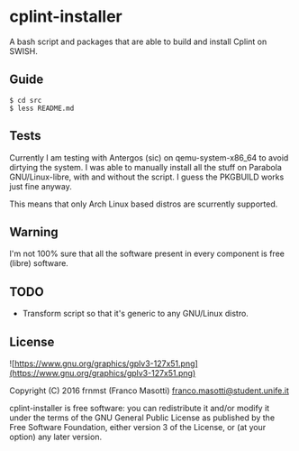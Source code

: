 # cplint-installer

A bash script and packages that are able to build and install
Cplint on SWISH.

## Guide

    $ cd src
    $ less README.md

## Tests

Currently I am testing with Antergos (sic) on qemu-system-x86_64
to avoid dirtying the system. I was able to manually install all the stuff on 
Parabola GNU/Linux-libre, with and without the script. I guess the PKGBUILD 
works just fine anyway.

This means that only Arch Linux based distros are scurrently supported.

## Warning

I'm not 100% sure that all the software present in
every component is free (libre) software.

## TODO

- Transform script so that it's generic to any GNU/Linux distro.

## License

![https://www.gnu.org/graphics/gplv3-127x51.png](https://www.gnu.org/graphics/gplv3-127x51.png)

Copyright (C) 2016 frnmst (Franco Masotti) <franco.masotti@student.unife.it>

cplint-installer is free software: you can redistribute it and/or modify it 
under the terms of the GNU General Public License as published by the Free Software 
Foundation, either version 3 of the License, or (at your option) any later 
version.
